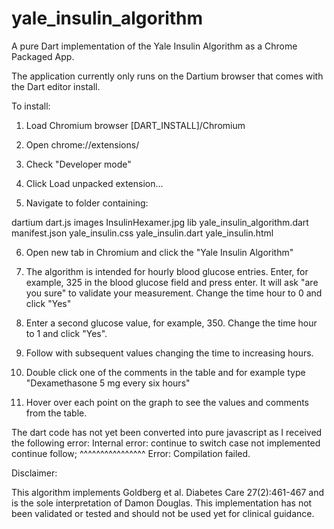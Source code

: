 yale_insulin_algorithm
======================

A pure Dart implementation of the Yale Insulin Algorithm as a Chrome Packaged App.

The application currently only runs on the Dartium browser that comes with the Dart editor install.  

To install:

1) Load Chromium browser  [DART_INSTALL]/Chromium

2) Open chrome://extensions/

3) Check "Developer mode"

4) Click Load unpacked extension...

5) Navigate to folder containing:

dartium
	dart.js
	images
		InsulinHexamer.jpg
	lib
		yale_insulin_algorithm.dart
	manifest.json
	yale_insulin.css
	yale_insulin.dart
	yale_insulin.html

6) Open new tab in Chromium and click the "Yale Insulin Algorithm"

7) The algorithm is intended for hourly blood glucose entries.  Enter, for example, 325 in the blood glucose field and press enter.  It will ask "are you sure" to validate your measurement.  Change the time hour to 0 and click "Yes"

8) Enter a second glucose value, for example, 350.  Change the time hour to 1 and click "Yes".

9) Follow with subsequent values changing the time to increasing hours.

10) Double click one of the comments in the table and for example type "Dexamethasone 5 mg every six hours"

11) Hover over each point on the graph to see the values and comments from the table.


The dart code has not yet been converted into pure javascript as I received the following error:
Internal error: continue to switch case not implemented
        continue follow;
        ^^^^^^^^^^^^^^^^
Error: Compilation failed.

Disclaimer:

This algorithm implements Goldberg et al. Diabetes Care 27(2):461-467 and is the sole interpretation of Damon Douglas.  This implementation has not been validated or tested and should not be used yet for clinical guidance.